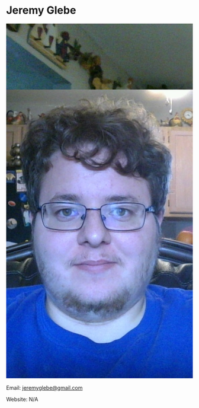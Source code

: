 # Jeremy Glebe
![Literally me](./portrait_jeremyglebe3-13-17.jpg)


Email: jeremyglebe@gmail.com


Website: N/A
